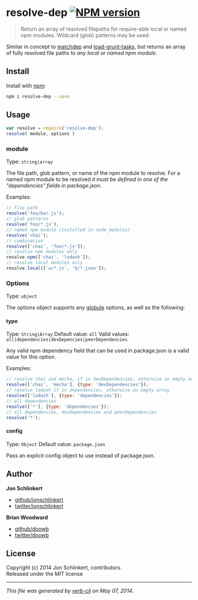 # resolve-dep [![NPM version](https://badge.fury.io/js/resolve-dep.png)](http://badge.fury.io/js/resolve-dep)

> Return an array of resolved filepaths for require-able local or named npm modules. Wildcard (glob) patterns may be used.

Similar in concept to [matchdep](https://github.com/tkellen/node-matchdep) and [load-grunt-tasks](https://github.com/sindresorhus/load-grunt-tasks), but returns an array of fully resolved file paths to _any local or named npm module_.

## Install
Install with [npm](npmjs.org):

```bash
npm i resolve-dep --save
```


## Usage

```js
var resolve = require('resolve-dep');
resolve( module, options )
```

### module

Type: `string|array`

The file path, glob pattern, or name of the npm module to resolve. For a named npm module to be resolved _it must be defined in one of the "dependencies" fields in package.json_.

Examples:

```js
// file path
resolve('foo/bar.js');
// glob patterns
resolve('foo/*.js');
// named npm module (installed in node_modules)
resolve('chai');
// combination
resolve(['chai', 'foo/*.js']);
// resolve npm modules only
resolve.npm(['chai', 'lodash']);
// resolve local modules only
resolve.local(['a/*.js', 'b/*.json']);
```

### Options

Type: `object`

The options object supports any [globule](https://github.com/cowboy/node-globule) options, as well as the following:

#### type
Type: `String|Array`
Default value: `all`
Valid values: `all|dependencies|devDepencies|peerDependencies`

Any valid npm dependency field that can be used in package.json is a valid value for this option.

Examples:

```js
// resolve chai and mocha, if in devDependencies, otherwise an empty array
resolve(['chai', 'mocha'], {type: 'devDependencies'});
// resolve lodash if in dependencies, otherwise an empty array
resolve(['lodash'], {type: 'dependencies'});
// all dependencies
resolve(['*'], {type: 'dependencies'});
// all dependencies, devDependencies and peerDependencies
resolve('*');
```

#### config
Type: `Object`
Default value: `package.json`

Pass an explicit config object to use instead of package.json.

## Author

**Jon Schlinkert**

+ [github/jonschlinkert](https://github.com/jonschlinkert)
+ [twitter/jonschlinkert](http://twitter.com/jonschlinkert)

**Brian Woodward**

+ [github/doowb](https://github.com/doowb)
+ [twitter/doowb](http://twitter.com/doowb)


## License
Copyright (c) 2014 Jon Schlinkert, contributors.  
Released under the MIT license

***

_This file was generated by [verb-cli](https://github.com/assemble/verb-cli) on May 07, 2014._
